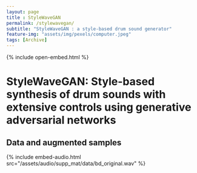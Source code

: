 ```yaml
--- 
layout: page
title : StyleWaveGAN 
permalink: /stylewavegan/
subtitle: "StyleWaveGAN : a style-based drum sound generator" 
feature-img: "assets/img/pexels/computer.jpeg"
tags: [Archive]
---
```

{% include open-embed.html %}
# StyleWaveGAN: Style-based synthesis of drum sounds with extensive	controls using generative adversarial networks

## Data and augmented samples

{% include embed-audio.html src="/assets/audio/supp_mat/data/bd_original.wav" %}


